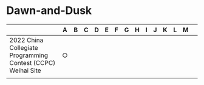 # Dawn-and-Dusk
|                                                              | A    | B    | C    | D    | E    | F    | G    | H    | I    | J    | K    | L    | M    |      |
| ------------------------------------------------------------ | ---- | ---- | ---- | ---- | ---- | ---- | ---- | ---- | ---- | ---- | ---- | ---- | ---- | ---- |
| 2022 China Collegiate Programming Contest (CCPC) Weihai Site | ○    |      |      |      |      |      |      |      |      |      |      |      |      |      |
|                                                              |      |      |      |      |      |      |      |      |      |      |      |      |      |      |


